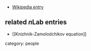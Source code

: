 
* [Wikipedia entry](http://en.wikipedia.org/wiki/Alexander_Zamolodchikov)

## related $n$Lab entries

* [[Knizhnik-Zamolodchikov equation]]

category: people

